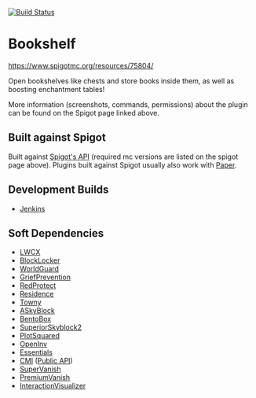 [![Build Status](https://ci.loohpjames.com/job/Bookshelf/1/badge/icon)](https://ci.loohpjames.com/job/Bookshelf/1/)
# Bookshelf

https://www.spigotmc.org/resources/75804/

Open bookshelves like chests and store books inside them, as well as boosting enchantment tables!

More information (screenshots, commands, permissions) about the plugin can be found on the Spigot page linked above.

## Built against Spigot
Built against [Spigot's API](https://www.spigotmc.org/wiki/buildtools/) (required mc versions are listed on the spigot page above).
Plugins built against Spigot usually also work with [Paper](https://papermc.io/).

## Development Builds

- [Jenkins](https://ci.loohpjames.com/job/Bookshelf/)

## Soft Dependencies

- [LWCX](https://www.spigotmc.org/resources/69551/)
- [BlockLocker](https://www.spigotmc.org/resources/3268/)
- [WorldGuard](https://enginehub.org/worldguard/)
- [GriefPrevention](https://www.spigotmc.org/resources/1884/)
- [RedProtect](https://www.spigotmc.org/resources/15841/)
- [Residence](https://www.spigotmc.org/resources/11480/)
- [Towny](https://townyadvanced.github.io/)
- [ASkyBlock](https://www.spigotmc.org/resources/1220/)
- [BentoBox](https://www.spigotmc.org/resources/73261/)
- [SuperiorSkyblock2](https://www.spigotmc.org/resources/63905/)
- [PlotSquared](https://www.spigotmc.org/resources/plotsquared-v4-v5-out-now.1177/)
- [OpenInv](https://dev.bukkit.org/projects/openinv)
- [Essentials](https://www.spigotmc.org/resources/essentialsx.9089/)
- [CMI](https://www.spigotmc.org/resources/cmi-270-commands-insane-kits-portals-essentials-economy-mysql-sqlite-much-more.3742/) ([Public API](https://github.com/Zrips/CMI-API))
- [SuperVanish](https://www.spigotmc.org/resources/supervanish-be-invisible.1331/)
- [PremiumVanish](https://www.spigotmc.org/resources/premiumvanish-stay-hidden-bungee-support.14404/)
- [InteractionVisualizer](https://www.spigotmc.org/resources/interactionvisualizer-visualize-function-blocks-like-crafting-tables-with-animations-client-side.77050/)

